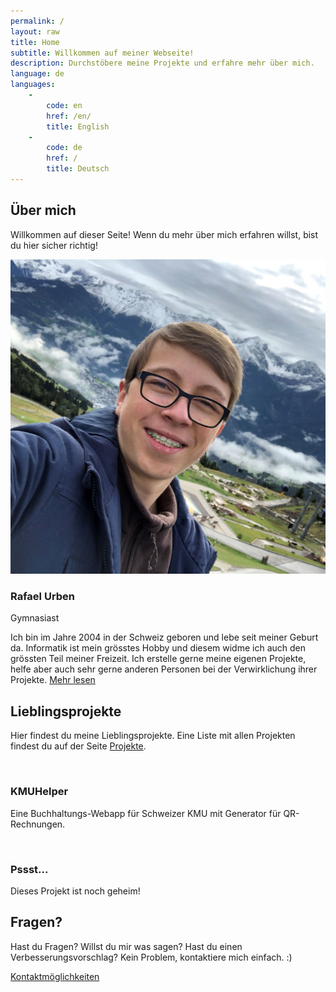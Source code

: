 ```yaml
---
permalink: /
layout: raw
title: Home
subtitle: Willkommen auf meiner Webseite!
description: Durchstöbere meine Projekte und erfahre mehr über mich.
language: de
languages:
    -
        code: en
        href: /en/
        title: English
    -
        code: de
        href: /
        title: Deutsch
---
```


<div class="team-boxed">
    <div class="container">
        <div class="intro">
            <h2 class="text-center">Über mich</h2>
            <p class="text-center">Willkommen auf dieser Seite! Wenn du mehr über mich erfahren willst, bist du hier
                sicher richtig!</p>
        </div>
        <div class="row justify-content-center people">
            <div class="col-sm-10 col-md-10 col-lg-8 col-xl-8 item">
                <div class="box"><img class="rounded-circle" src="/assets/img/portrait.jpg">
                    <h3 class="name">Rafael Urben</h3>
                    <p class="title">Gymnasiast</p>
                    <p class="description">Ich bin im Jahre 2004 in der Schweiz geboren und lebe seit meiner Geburt
                        da. Informatik ist mein grösstes Hobby und diesem widme ich auch den grössten Teil meiner
                        Freizeit. Ich erstelle gerne meine eigenen Projekte, helfe aber auch sehr gerne anderen
                        Personen bei der Verwirklichung ihrer Projekte. <a href="/about">Mehr lesen</a></p>
                    <div class="social">
                        <a href="https://instagram.com/rafaelurben">
                            <i class="fab fa-instagram"></i>
                        </a>
                        <a href="https://github.com/rafaelurben">
                            <i class="fab fa-github"></i>
                        </a>
                        <a href="mailto:contact@rafaelurben.ch">
                            <i class="fas fa-envelope"></i>
                        </a>
                    </div>
                </div>
            </div>
        </div>
    </div>
</div>
<div class="projects-horizontal">
    <div class="container">
        <div class="intro">
            <h2 class="text-center">Lieblingsprojekte</h2>
            <p class="text-center">Hier findest du meine Lieblingsprojekte. Eine Liste mit allen Projekten findest
                du auf der Seite <a href="projects">Projekte</a>.</p>
        </div>
        <div class="row projects">
            <div class="col-sm-6 item">
                <div class="row">
                    <div class="col-md-12 col-lg-5"><a href="#"><img class="img-fluid" src=""></a></div>
                    <div class="col">
                        <h3 class="name">KMUHelper</h3>
                        <p class="description">Eine Buchhaltungs-Webapp für Schweizer KMU mit Generator für
                            QR-Rechnungen.</p>
                    </div>
                </div>
            </div>
            <div class="col-sm-6 item">
                <div class="row">
                    <div class="col-md-12 col-lg-5"><a href="#"><img class="img-fluid" src=""></a></div>
                    <div class="col">
                        <h3 class="name">Pssst...</h3>
                        <p class="description">Dieses Projekt ist noch geheim!</p>
                    </div>
                </div>
            </div>
        </div>
    </div>
</div>
<div class="highlight-blue">
    <div class="container">
        <div class="intro">
            <h2 class="text-center">Fragen?</h2>
            <p class="text-center">Hast du Fragen? Willst du mir was sagen? Hast du einen Verbesserungsvorschlag?
                Kein Problem, kontaktiere mich einfach. :)</p>
        </div>
        <div class="buttons"><a class="btn btn-primary" role="button" href="/contact">Kontaktmöglichkeiten</a></div>
    </div>
</div>
